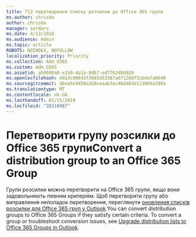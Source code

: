 ```yaml
---
title: 712 перетворення списку розсилки до Office 365 групи
ms.author: chrisda
author: chrisda
manager: serdars
ms.date: 4/13/2018
ms.audience: Admin
ms.topic: article
ROBOTS: NOINDEX, NOFOLLOW
localization_priority: Priority
ms.collection: Adm_O365
ms.custom: Adm_O365
ms.assetid: a54600a0-e150-4a1a-8d67-ed77624bb928
ms.openlocfilehash: 4da3c90643f3085d52267a6712b0f3cbdafa8648
ms.sourcegitcommit: d6ea5e9458a2b8ceaab3ac4bd483e1130b9a398a
ms.translationtype: MT
ms.contentlocale: uk-UA
ms.lasthandoff: 01/15/2019
ms.locfileid: "28318987"
---
```

# <a name="convert-a-distribution-group-to-an-office-365-group"></a><span data-ttu-id="9ee64-102">Перетворити групу розсилки до Office 365 групи</span><span class="sxs-lookup"><span data-stu-id="9ee64-102">Convert a distribution group to an Office 365 Group</span></span>

<span data-ttu-id="9ee64-p101">Групи розсилки можна перетворити на Office 365 групи, якщо вони задовольняють певним критеріям. Щоб перетворити групу або виправлення неполадок перетворення, переглянути [оновлення списків розсилки для Office 365 груп у Outlook](https://support.office.com/article/787D7A75-E201-46F3-A242-F698162FF09F).</span><span class="sxs-lookup"><span data-stu-id="9ee64-p101">You can convert distribution groups to Office 365 Groups if they satisfy certain criteria. To convert a group or troubleshoot conversion issues, see [Upgrade distribution lists to Office 365 Groups in Outlook](https://support.office.com/article/787D7A75-E201-46F3-A242-F698162FF09F).</span></span>
  

